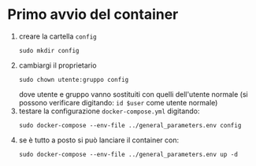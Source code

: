 # Primo avvio del container
1. creare la cartella `config`
   ```
   sudo mkdir config
   ```
2. cambiargi il proprietario
   ```
   sudo chown utente:gruppo config
   ```
   dove utente e gruppo vanno sostituiti con quelli dell'utente normale (si possono verificare digitando: `id $user` come utente normale)
3. testare la configurazione `docker-compose.yml` digitando:
   ```
   sudo docker-compose --env-file ../general_parameters.env config
   ```
4. se è tutto a posto si può lanciare il container con:
   ```
   sudo docker-compose --env-file ../general_parameters.env up -d
   ```
